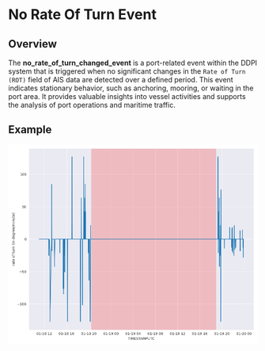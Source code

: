 # No Rate Of Turn Event

## Overview

The **no_rate_of_turn_changed_event** is a port-related event within the DDPI system that is triggered when no significant changes in the `Rate of Turn (ROT)` field of AIS data are detected over a defined period. This event indicates stationary behavior, such as anchoring, mooring, or waiting in the port area. It provides valuable insights into vessel activities and supports the analysis of port operations and maritime traffic.

## Example
![No Rate Of Turn Visualization](../../static/images/rot.png)